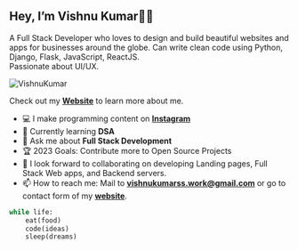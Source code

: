 ## **Hey, I’m Vishnu Kumar👋🏻**

A Full Stack Developer who loves to design and build beautiful websites and apps for businesses around the globe. Can write clean code using Python, Django, Flask, JavaScript, ReactJS. \
Passionate about UI/UX.

<img src="https://komarev.com/ghpvc/?username=VishnuKumarSS" alt="VishnuKumar" />

Check out my [**Website**](https://vishnukumarss.vercel.app/ "VishnuKumar Portfolio") to learn more about me.

- 💻 I make programming content on [**Instagram**](https://www.instagram.com/starzcodes/)
- 🌱 Currently learning **DSA**
- 💬 Ask me about **Full Stack Development**
- 🏆 2023 Goals: Contribute more to Open Source Projects
- 👯 I look forward to collaborating on developing Landing pages, Full Stack Web apps, and Backend servers.
- 📫 How to reach me: Mail to **vishnukumarss.work@gmail.com** or go to contact form of my [**website**](https://vishnukumarss.vercel.app/ "Contact Form").

```python
while life:
    eat(food)
    code(ideas)
    sleep(dreams)   
```
